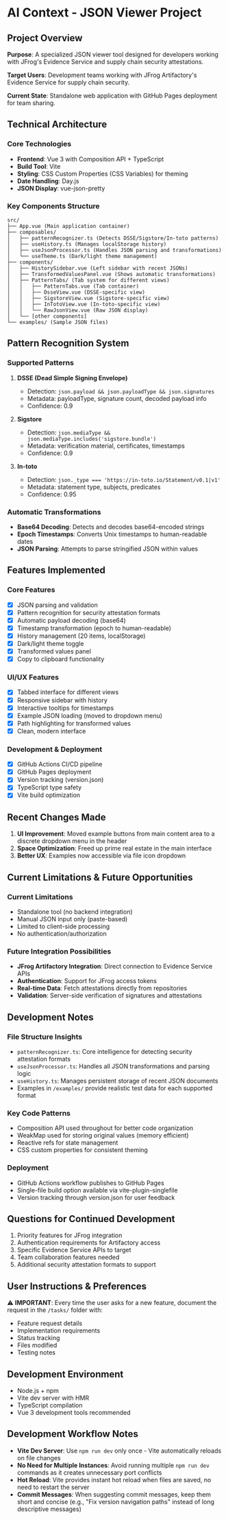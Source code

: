 # AI Context - JSON Viewer Project

## Project Overview
**Purpose**: A specialized JSON viewer tool designed for developers working with JFrog's Evidence Service and supply chain security attestations.

**Target Users**: Development teams working with JFrog Artifactory's Evidence Service for supply chain security.

**Current State**: Standalone web application with GitHub Pages deployment for team sharing.

## Technical Architecture

### Core Technologies
- **Frontend**: Vue 3 with Composition API + TypeScript
- **Build Tool**: Vite
- **Styling**: CSS Custom Properties (CSS Variables) for theming
- **Date Handling**: Day.js
- **JSON Display**: vue-json-pretty

### Key Components Structure
```
src/
├── App.vue (Main application container)
├── composables/
│   ├── patternRecognizer.ts (Detects DSSE/Sigstore/In-toto patterns)
│   ├── useHistory.ts (Manages localStorage history)
│   ├── useJsonProcessor.ts (Handles JSON parsing and transformations)
│   └── useTheme.ts (Dark/light theme management)
├── components/
│   ├── HistorySidebar.vue (Left sidebar with recent JSONs)
│   ├── TransformedValuesPanel.vue (Shows automatic transformations)
│   ├── PatternTabs/ (Tab system for different views)
│   │   ├── PatternTabs.vue (Tab container)
│   │   ├── DsseView.vue (DSSE-specific view)
│   │   ├── SigstoreView.vue (Sigstore-specific view)
│   │   ├── InTotoView.vue (In-toto-specific view)
│   │   └── RawJsonView.vue (Raw JSON display)
│   └── [other components]
└── examples/ (Sample JSON files)
```

## Pattern Recognition System

### Supported Patterns
1. **DSSE (Dead Simple Signing Envelope)**
   - Detection: `json.payload && json.payloadType && json.signatures`
   - Metadata: payloadType, signature count, decoded payload info
   - Confidence: 0.9

2. **Sigstore**
   - Detection: `json.mediaType && json.mediaType.includes('sigstore.bundle')`
   - Metadata: verification material, certificates, timestamps
   - Confidence: 0.9

3. **In-toto**
   - Detection: `json._type === 'https://in-toto.io/Statement/v0.1|v1'`
   - Metadata: statement type, subjects, predicates
   - Confidence: 0.95

### Automatic Transformations
- **Base64 Decoding**: Detects and decodes base64-encoded strings
- **Epoch Timestamps**: Converts Unix timestamps to human-readable dates
- **JSON Parsing**: Attempts to parse stringified JSON within values

## Features Implemented

### Core Features
- [x] JSON parsing and validation
- [x] Pattern recognition for security attestation formats
- [x] Automatic payload decoding (base64)
- [x] Timestamp transformation (epoch to human-readable)
- [x] History management (20 items, localStorage)
- [x] Dark/light theme toggle
- [x] Transformed values panel
- [x] Copy to clipboard functionality

### UI/UX Features
- [x] Tabbed interface for different views
- [x] Responsive sidebar with history
- [x] Interactive tooltips for timestamps
- [x] Example JSON loading (moved to dropdown menu)
- [x] Path highlighting for transformed values
- [x] Clean, modern interface

### Development & Deployment
- [x] GitHub Actions CI/CD pipeline
- [x] GitHub Pages deployment
- [x] Version tracking (version.json)
- [x] TypeScript type safety
- [x] Vite build optimization

## Recent Changes Made
1. **UI Improvement**: Moved example buttons from main content area to a discrete dropdown menu in the header
2. **Space Optimization**: Freed up prime real estate in the main interface
3. **Better UX**: Examples now accessible via file icon dropdown

## Current Limitations & Future Opportunities

### Current Limitations
- Standalone tool (no backend integration)
- Manual JSON input only (paste-based)
- Limited to client-side processing
- No authentication/authorization

### Future Integration Possibilities
- **JFrog Artifactory Integration**: Direct connection to Evidence Service APIs
- **Authentication**: Support for JFrog access tokens
- **Real-time Data**: Fetch attestations directly from repositories
- **Validation**: Server-side verification of signatures and attestations

## Development Notes

### File Structure Insights
- `patternRecognizer.ts`: Core intelligence for detecting security attestation formats
- `useJsonProcessor.ts`: Handles all JSON transformations and parsing logic
- `useHistory.ts`: Manages persistent storage of recent JSON documents
- Examples in `/examples/` provide realistic test data for each supported format

### Key Code Patterns
- Composition API used throughout for better code organization
- WeakMap used for storing original values (memory efficient)
- Reactive refs for state management
- CSS custom properties for consistent theming

### Deployment
- GitHub Actions workflow publishes to GitHub Pages
- Single-file build option available via vite-plugin-singlefile
- Version tracking through version.json for user feedback

## Questions for Continued Development
1. Priority features for JFrog integration
2. Authentication requirements for Artifactory access
3. Specific Evidence Service APIs to target
4. Team collaboration features needed
5. Additional security attestation formats to support

## User Instructions & Preferences
⚠️ **IMPORTANT**: Every time the user asks for a new feature, document the request in the `/tasks/` folder with:
- Feature request details
- Implementation requirements
- Status tracking
- Files modified
- Testing notes

## Development Environment
- Node.js + npm
- Vite dev server with HMR
- TypeScript compilation
- Vue 3 development tools recommended

## Development Workflow Notes
- **Vite Dev Server**: Use `npm run dev` only once - Vite automatically reloads on file changes
- **No Need for Multiple Instances**: Avoid running multiple `npm run dev` commands as it creates unnecessary port conflicts
- **Hot Reload**: Vite provides instant hot reload when files are saved, no need to restart the server
- **Commit Messages**: When suggesting commit messages, keep them short and concise (e.g., "Fix version navigation paths" instead of long descriptive messages)

